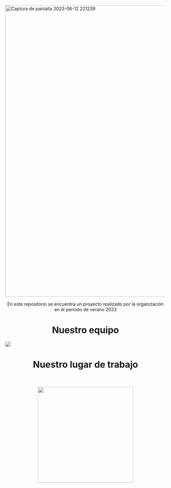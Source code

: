 <img width="913" alt="Captura de pantalla 2023-06-12 221239" src="https://github.com/asha-gc/hciproyect/assets/56806594/fe958643-0625-4721-a55a-8ecdc2eeadab">
<p align="center">En este repositorio se encuentra un proyecto realizado por la organización en el periodo de verano 2023</p>

<h1 align="center"> Nuestro equipo </h1>
<img src="https://github.com/asha-gc/hciproyect/assets/56806594/2901119b-169c-4d38-80ac-bbaba520a240">
<h1 align="center"> Nuestro lugar de trabajo </h1> 
<br><br>
<div align="center"><img src="https://upload.wikimedia.org/wikipedia/commons/8/8e/UADY_logo.svg" width=300px></div>
